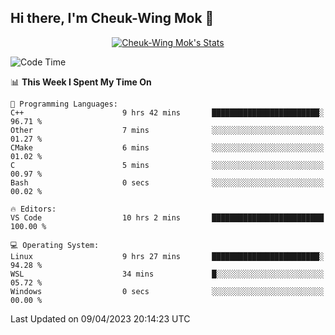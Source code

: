 ## Hi there, I'm Cheuk-Wing Mok 👋

<!--
**mozro0327/mozro0327** is a ✨ _special_ ✨ repository because its `README.md` (this file) appears on your GitHub profile.

Here are some ideas to get you started:

- 🔭 I’m currently working on ...
- 🌱 I’m currently learning ...
- 👯 I’m looking to collaborate on ...
- 🤔 I’m looking for help with ...
- 💬 Ask me about ...
- 📫 How to reach me: ...
- 😄 Pronouns: ...
- ⚡ Fun fact: ...
-->

<p align="center">
  <a href="https://github.com/mozro0327" class="rich-diff-level-one">
    <img src="https://github-readme-stats.vercel.app/api?username=mozro0327&title_color=333&text_color=777" alt="Cheuk-Wing Mok's Stats" >
    <!-- &hide=issues
    <img src="https://github-readme-stats.vercel.app/api?username=mozro0327&hide=issues&title_color=333&text_color=777" alt="Cheuk-Wing Mok's Stats" >
    -->
  </a>
</p>

<!--START_SECTION:waka-->
![Code Time](http://img.shields.io/badge/Code%20Time-1%2C377%20hrs%201%20min-blue)

📊 **This Week I Spent My Time On** 

```text
💬 Programming Languages: 
C++                      9 hrs 42 mins       ████████████████████████░   96.71 % 
Other                    7 mins              ░░░░░░░░░░░░░░░░░░░░░░░░░   01.27 % 
CMake                    6 mins              ░░░░░░░░░░░░░░░░░░░░░░░░░   01.02 % 
C                        5 mins              ░░░░░░░░░░░░░░░░░░░░░░░░░   00.97 % 
Bash                     0 secs              ░░░░░░░░░░░░░░░░░░░░░░░░░   00.02 % 

🔥 Editors: 
VS Code                  10 hrs 2 mins       █████████████████████████   100.00 % 

💻 Operating System: 
Linux                    9 hrs 27 mins       ████████████████████████░   94.28 % 
WSL                      34 mins             █░░░░░░░░░░░░░░░░░░░░░░░░   05.72 % 
Windows                  0 secs              ░░░░░░░░░░░░░░░░░░░░░░░░░   00.00 % 
```


 Last Updated on 09/04/2023 20:14:23 UTC
<!--END_SECTION:waka-->
